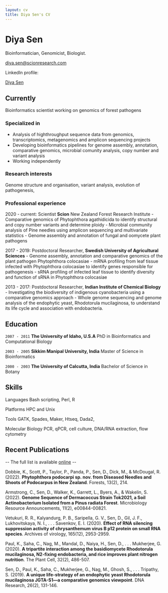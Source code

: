 ```yaml
---
layout: cv
title: Diya Sen's CV
---
```

# Diya Sen
Bioinformatician, Genomicist, Biologist.

<div id="webaddress">
<a href="diya.sen@scionresearch.com">diya.sen@scionresearch.com</a>

  LinkedIn profile: 
  <div class="badge-base LI-profile-badge" data-locale="en_US" data-size="medium" data-theme="light" data-type="VERTICAL" data-vanity="diya-sen-8a8858180" data-version="v1"><a class="badge-base__link LI-simple-link" href="https://nz.linkedin.com/in/diya-sen-8a8858180?trk=profile-badge">Diya Sen</a></div>
           
## Currently
Bioinformatics scientist working on genomics of forest pathogens  

### Specialized in
- Analysis of highthroughput sequence data from genomics, transcriptomics, metagenomics and amplicon sequencing projects
- Developing bioinformatics pipelines for genome assembly, annotation, comparative genomics, microbial comunity analysis, copy number and variant analysis 
- Working independently 

### Research interests
Genome structure and organisation, variant analysis, evolution of pathogenesis, 
  
### Professional experience
2020 - current:  Scientist
                 **Scion** New Zealand Forest Research Institute
                 - Comparative genomics of Phytophthora agathidicida to identify structural and copy number variants and determine ploidy
                 - Microbial community analysis of Pine needles using amplicon sequencing and multivariate statistics 
                 - Genome assembly and annotation of fungal and oomycete plant pathogens
  
2017 - 2019: Postdoctoral Researcher, **Swedish University of Agricultural Sciences**
                 - Genome assembly, annotation and comparative genomics of the plant pathogen Phytophthora colocasiae 
                 - mRNA profiling from leaf tissue infected with Phytophthora colocasiae to identify genes responsible for pathogenesis 
                 - sRNA profiling of infected leaf tissue to identify diversity and function of sRNA in Phytophthora colocasiae 

2013 - 2017: Postdoctoral Researcher, **Indian Institute of Chemical Biology**
                - Investigating the biodiversity of indigenous cyanobacteria using a comparative genomics approach 
                - Whole genome sequencing and genome analysis of the endophytic yeast, Rhodotorula mucilaginosa, to understand its life cycle and
                association with endobacteria.
  
## Education

`2007 - 2011`
__The University of Idaho, U.S.A__
  PhD in Bioinformatics and Computational Biology
  
`2003 - 2005`
__Sikkim Manipal University, India__
  Master of Science in Bioinformatics

`2000 - 2003`
__The University of Calcutta, India__
  Bachelor of Science in Botany



## Skills

Languages
Bash scripting, Perl, R

Platforms
  HPC and Unix
  
Tools
GATK, Spades, Maker, Htseq, Dada2, 
  
Molecular Biology
  PCR, qPCR, cell culture, DNA/RNA extraction, flow cytometry

## Recent Publications

-- The full list is available [online](http://scholar.google.co.uk/citations?hl=en&user=883GEboAAAAJ) --
  
Dobbie, K., Scott, P., Taylor, P., Panda, P., Sen, D., Dick, M., & McDougal, R. (2022). **Phytophthora podocarpi sp. nov. from Diseased Needles and Shoots of Podocarpus in New Zealand**. Forests, 13(2), 214. 
  
Armstrong, C., Sen, D., Walker, K., Garrett, L., Byers, A., & Wakelin, S. (2022). **Genome Sequence of Dermacoccus Strain Tok2021, a Soil Actinobacterium Isolated from a Pinus radiata Forest**. Microbiology Resource Announcements, 11(2), e00844-00821. 
  
Vetukuri, R. R., Kalyandurg, P. B., Saripella, G. V., Sen, D., Gil, J. F., Lukhovitskaya, N. I., . . . Savenkov, E. I. (2020). **Effect of RNA silencing suppression activity of chrysanthemum virus B p12 protein on small RNA species**. Archives of virology, 165(12), 2953-2959. 
  
Paul, K., Saha, C., Nag, M., Mandal, D., Naiya, H., Sen, D., . . . Mukherjee, G. (2020). **A tripartite interaction among the basidiomycete Rhodotorula mucilaginosa, N2-fixing endobacteria, and rice improves plant nitrogen nutrition**. The Plant Cell, 32(2), 486-507. 
  
Sen, D., Paul, K., Saha, C., Mukherjee, G., Nag, M., Ghosh, S., . . . Tripathy, S. (2019). **A unique life-strategy of an endophytic yeast Rhodotorula mucilaginosa JGTA-S1—a comparative genomics viewpoint**. DNA Research, 26(2), 131-146. 


